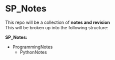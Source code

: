 # SP_Notes
This repo will be a collection of <b>notes and revision </b> \
This will be broken up into the following structure:

<b>SP_Notes:</b>
- ProgrammingNotes
  - PythonNotes

